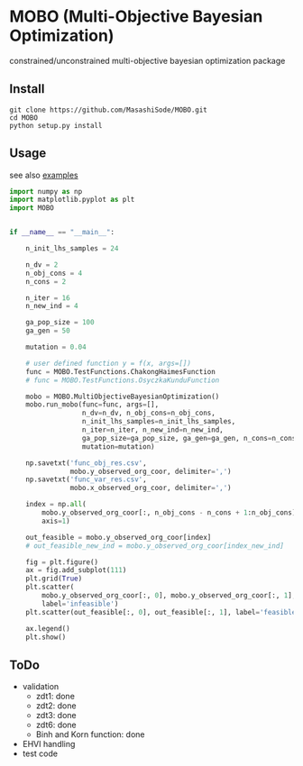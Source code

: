 # MOBO (Multi-Objective Bayesian Optimization)

constrained/unconstrained multi-objective bayesian optimization package

## Install

```
git clone https://github.com/MasashiSode/MOBO.git
cd MOBO
python setup.py install
```

## Usage

see also [examples](https://github.com/MasashiSode/MOGP/tree/master/examples)

```python
import numpy as np
import matplotlib.pyplot as plt
import MOBO


if __name__ == "__main__":

    n_init_lhs_samples = 24

    n_dv = 2
    n_obj_cons = 4
    n_cons = 2

    n_iter = 16
    n_new_ind = 4

    ga_pop_size = 100
    ga_gen = 50

    mutation = 0.04

    # user defined function y = f(x, args=[])
    func = MOBO.TestFunctions.ChakongHaimesFunction
    # func = MOBO.TestFunctions.OsyczkaKunduFunction

    mobo = MOBO.MultiObjectiveBayesianOptimization()
    mobo.run_mobo(func=func, args=[],
                  n_dv=n_dv, n_obj_cons=n_obj_cons,
                  n_init_lhs_samples=n_init_lhs_samples,
                  n_iter=n_iter, n_new_ind=n_new_ind,
                  ga_pop_size=ga_pop_size, ga_gen=ga_gen, n_cons=n_cons,
                  mutation=mutation)

    np.savetxt('func_obj_res.csv',
               mobo.y_observed_org_coor, delimiter=',')
    np.savetxt('func_var_res.csv',
               mobo.x_observed_org_coor, delimiter=',')

    index = np.all(
        mobo.y_observed_org_coor[:, n_obj_cons - n_cons + 1:n_obj_cons] < 0,
        axis=1)

    out_feasible = mobo.y_observed_org_coor[index]
    # out_feasible_new_ind = mobo.y_observed_org_coor[index_new_ind]

    fig = plt.figure()
    ax = fig.add_subplot(111)
    plt.grid(True)
    plt.scatter(
        mobo.y_observed_org_coor[:, 0], mobo.y_observed_org_coor[:, 1],
        label='infeasible')
    plt.scatter(out_feasible[:, 0], out_feasible[:, 1], label='feasible')

    ax.legend()
    plt.show()

```

## ToDo

- validation
    - zdt1: done
    - zdt2: done
    - zdt3: done
    - zdt6: done
    - Binh and Korn function: done
- EHVI handling
- test code
